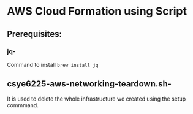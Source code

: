 # AWS Cloud Formation using Script
## Prerequisites:
### jq- 
Command to install
`brew install jq`

## csye6225-aws-networking-teardown.sh-
It is used to delete the whole infrastructure we created using the setup commmand.
